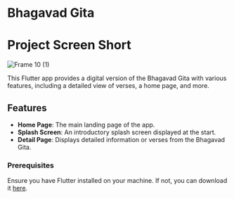 # Bhagavad Gita 

# Project Screen Short

![Frame 10 (1)](https://github.com/user-attachments/assets/b1e765c5-0f8c-42fa-8ea5-9f13be6996f0)


This Flutter app provides a digital version of the Bhagavad Gita with various features, including a detailed view of verses, a home page, and more.

## Features

- **Home Page**: The main landing page of the app.
- **Splash Screen**: An introductory splash screen displayed at the start.
- **Detail Page**: Displays detailed information or verses from the Bhagavad Gita.


### Prerequisites

Ensure you have Flutter installed on your machine. If not, you can download it [here](https://flutter.dev/docs/get-started/install).

